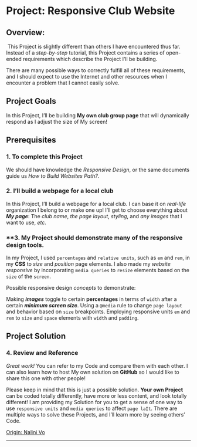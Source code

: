# **Project: Responsive Club Website**

## **Overview:**
​
This Project is slightly different than others I have encountered thus far. Instead of a _step-by-step_ tutorial, this Project contains a series of open-ended requirements which describe the Project I’ll be building. 

There are many possible ways to correctly fulfill all of these requirements, and I should expect to use the Internet and other resources when I encounter a problem that I cannot easily solve.​

## **Project Goals**

In this Project, I’ll be building **My own club group page** that will dynamically respond as I adjust the size of My screen!​

## **Prerequisites**


### **1. To complete this Project**
We should have knowledge the _Responsive Design_, or the same documents guide us _How to Build Websites Path?_.


### **2. I’ll build a webpage for a local club**
In this Project, I’ll build a webpage for a local club. I can base it on _real-life_ organization I belong to or make one up! 
I’ll get to choose everything about _**My page**_: The _club name_, _the page layout_, _styling_, and _any images_ that I want to use, _etc._ 


### **3. My Project should demonstrate many of the responsive design tools. 

In my Project, I used `percentages` and `relative units`, such as `em` and `rem`, in my **CSS** to _size_ and _position_ page elements. I also made my _website responsive_ by incorporating `media queries` to `resize` elements based on the `size` of the `screen`.

Possible responsive design _concepts_ to demonstrate:​

Making _**images**_ toggle to certain **percentages** in terms of `width` after a certain _**minimum screen size**_.
Using a `@media` rule to change `page layout` and behavior based on `size` breakpoints.
Employing responsive units `em` and `rem` to `size` and `space` elements with `width` and `padding`.

## **Project Solution**

### **4. Review and Reference**

_Great work!_ You can refer to my Code and compare them with each other. I can also learn how to host My own solution on **GitHub** so I would like to share this one with other people!

Please keep in mind that this is just a possible solution. **Your own Project** can be coded totally differently, have more or less content, and look totally different! 
I am providing my Solution for you to get a sense of one way to use `responsive units` and `media queries` to affect `page laIt`. There are multiple ways to solve these Projects, and I’ll learn more by seeing others’ Code.




[Origin: Nalini Vo](https://github.com/Nalini1998)





______________